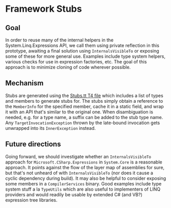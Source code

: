 # Framework Stubs

## Goal

In order to reuse many of the internal helpers in the System.Linq.Expressions API, we call them using private reflection in this prototype, awaiting a final solution using `InternalsVisibleTo` or exposing some of these for more general use. Examples include type system helpers, various checks for use in expression factories, etc. The goal of this approach is to minimize cloning of code wherever possible.

## Mechanism

Stubs are generated using the [Stubs.tt T4 file](../Microsoft.CSharp.Expressions/Stubs.tt) which includes a list of types and members to generate stubs for. The stubs simply obtain a reference to the `MemberInfo` for the specified member, cache it in a static field, and wrap it with an API that's similar to the original one. When disambiguation is needed, e.g. for a type name, a suffix can be added to the stub type name. Any `TargetInvocationException` thrown by the late-bound invocation gets unwrapped into its `InnerException` instead.

## Future directions

Going forward, we should investigate whether an `InternalsVisibleTo` approach for `Microsoft.CSharp.Expressions` in `System.Core` is a reasonable approach. It points against the flow of the layer map of assemblies for sure, but that's not unheard of with `InternalsVisibleTo` (nor does it cause a cyclic dependency during build). It may also be helpful to consider exposing some members in a `CompilerServices` binary. Good examples include type system stuff a la `TypeUtils` which are also useful to implementers of LINQ providers and would readily be usable by extended C# (and VB?) expression tree libraries.